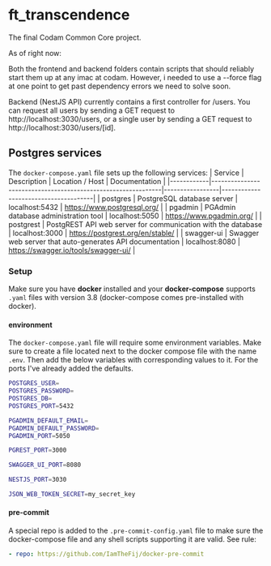# ft_transcendence
The final Codam Common Core project. 

As of right now:

Both the frontend and backend folders contain scripts that should reliably start
them up at any imac at codam. However, i needed to use a --force flag at one point 
to get past dependency errors we need to solve soon.

Backend (NestJS API) currently contains a first controller for /users. 
You can request all users by sending a GET request to http://localhost:3030/users,
or a single user by sending a GET request to http://localhost:3030/users/[id].

## Postgres services
The `docker-compose.yaml` file sets up the following services:
| Service    | Description                                                  | Location / Host | Documentation                        |
|------------|--------------------------------------------------------------|-----------------|--------------------------------------|
| postgres   | PostgreSQL database server                                   | localhost:5432  | https://www.postgresql.org/          |
| pgadmin    | PGAdmin database administration tool                         | localhost:5050  | https://www.pgadmin.org/             |
| postgrest  | PostgREST API web server for communication with the database | localhost:3000  | https://postgrest.org/en/stable/     |
| swagger-ui | Swagger web server that auto-generates API documentation     | localhost:8080  | https://swagger.io/tools/swagger-ui/ |

### Setup
Make sure you have **docker** installed and your **docker-compose** supports `.yaml` files with
version 3.8 (docker-compose comes pre-installed with docker).

#### environment
The `docker-compose.yaml` file will require some environment variables. Make sure to create
a file located next to the docker compose file with the name `.env`. Then add the below variables
with corresponding values to it. For the ports I've already added the defaults.
```bash
POSTGRES_USER=
POSTGRES_PASSWORD=
POSTGRES_DB=
POSTGRES_PORT=5432

PGADMIN_DEFAULT_EMAIL=
PGADMIN_DEFAULT_PASSWORD=
PGADMIN_PORT=5050

PGREST_PORT=3000

SWAGGER_UI_PORT=8080

NESTJS_PORT=3030

JSON_WEB_TOKEN_SECRET=my_secret_key
```

#### pre-commit
A special repo is added to the `.pre-commit-config.yaml` file to make sure the docker-compose file
and any shell scripts supporting it are valid. See rule:
```yaml
- repo: https://github.com/IamTheFij/docker-pre-commit
```
	